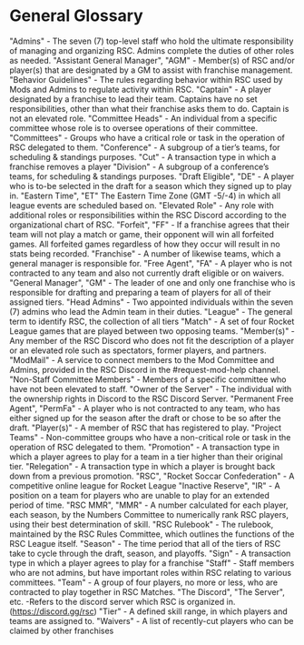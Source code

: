 # General Glossary

"Admins" - The seven (7) top-level staff who hold the ultimate responsibility of managing and organizing RSC. Admins complete the duties of other roles as needed.
"Assistant General Manager", "AGM" - Member(s) of RSC and/or player(s) that are designated by a GM to assist with franchise management.
"Behavior Guidelines" - The rules regarding behavior within RSC used by Mods and Admins to regulate activity within RSC.
"Captain" - A player designated by a franchise to lead their team. Captains have no set responsibilities, other than what their franchise asks them to do. Captain is not an elevated role.
"Committee Heads" - An individual from a specific committee whose role is to oversee operations of their committee.
"Committees"  - Groups who have a critical role or task in the operation of RSC delegated to them.
"Conference" - A subgroup of a tier’s teams, for scheduling & standings purposes.
"Cut" - A transaction type in which a franchise removes a player
"Division" - A subgroup of a conference’s teams, for scheduling & standings purposes.
"Draft Eligible", "DE" - A player who is to-be selected in the draft for a season which they signed up to play in. "Eastern Time", "ET" The Eastern Time Zone (GMT -5/-4) in which all league events are scheduled based on.
"Elevated Role" - Any role with additional roles or responsibilities within the RSC Discord according to the organizational chart of RSC.
"Forfeit", "FF" - If a franchise agrees that their team will not play a match or game, their opponent will win all forfeited games. All forfeited games regardless of how they occur will result in no stats being recorded.
"Franchise" - A number of likewise teams, which a general manager is responsible for.
"Free Agent", "FA" - A player who is not contracted to any team and also not currently draft eligible or on waivers.
"General Manager", "GM" - The leader of one and only one franchise who is responsible for drafting and preparing a team of players for all of their assigned tiers.
"Head Admins" - Two appointed individuals within the seven (7) admins who lead the Admin team in their duties.
"League" - The general term to identify RSC, the collection of all tiers
"Match" - A set of four Rocket League games that are played between two opposing teams.
"Member(s)" - Any member of the RSC Discord who does not fit the description of a player or an elevated role such as spectators, former players, and partners.
"ModMail" - A service to connect members to the Mod Committee and Admins, provided in the RSC Discord in the #request-mod-help channel.
"Non-Staff Committee Members" - Members of a specific committee who have not been elevated to staff.
"Owner of the Server" - The individual with the ownership rights in Discord to the RSC Discord Server.
"Permanent Free Agent", "PermFa" - A player who is not contracted to any team, who has either signed up for the season after the draft or chose to be so after the draft.
"Player(s)" - A member of RSC that has registered to play.
"Project Teams" - Non-committee groups who have a non-critical role or task in the operation of RSC delegated to them.
"Promotion" - A transaction type in which a player agrees to play for a team in a tier higher than their original tier.
"Relegation" - A transaction type in which a player is brought back down from a previous promotion.
"RSC", "Rocket Soccar Confederation" - A competitive online league for Rocket League
"Inactive Reserve", "IR" - A position on a team for players who are unable to play for an extended period of time.
"RSC MMR", "MMR" - A number calculated for each player, each season, by the Numbers Committee to numerically rank RSC players, using their best determination of skill.
"RSC Rulebook" - The rulebook, maintained by the RSC Rules Committee, which outlines the functions of the RSC League itself.
"Season" - The time period that all of the tiers of RSC take to cycle through the draft, season, and playoffs.
"Sign" - A transaction type in which a player agrees to play for a franchise
"Staff" - Staff members who are not admins, but have important roles within RSC relating to various committees.
"Team" - A group of four players, no more or less, who are contracted to play together in RSC Matches.
"The Discord", "The Server", etc.  -Refers to the discord server which RSC is organized in. (https://discord.gg/rsc)
"Tier" - A defined skill range, in which players and teams are assigned to.
"Waivers" - A list of recently-cut players who can be claimed by other franchises
